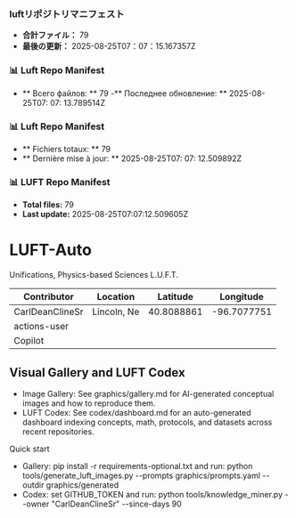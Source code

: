 <!-- LUFT_MANIFEST_JA START -->
### luftリポジトリマニフェスト

-  **合計ファイル：** 79
-  **最後の更新：** 2025-08-25T07：07：15.167357Z
<!-- LUFT_MANIFEST_JA END -->

<!-- LUFT_MANIFEST_RU START -->
### 📊 Luft Repo Manifest

- ** Всего файлов: ** 79
-** Последнее обновление: ** 2025-08-25T07: 07: 13.789514Z
<!-- LUFT_MANIFEST_RU END -->

<!-- LUFT_MANIFEST_FR START -->
### 📊 Luft Repo Manifest

- ** Fichiers totaux: ** 79
- ** Dernière mise à jour: ** 2025-08-25T07: 07: 12.509892Z
<!-- LUFT_MANIFEST_FR END -->

<!-- LUFT_MANIFEST_EN START -->
### 📊 LUFT Repo Manifest

- **Total files:** 79
- **Last update:** 2025-08-25T07:07:12.509605Z

<!-- LUFT_MANIFEST_EN END -->

# LUFT-Auto
Unifications, Physics-based Sciences L.U.F.T.

<!-- LUFT_CONTRIBUTOR_MAP START -->
| Contributor | Location | Latitude | Longitude |
|-------------|----------|----------|-----------|
| CarlDeanClineSr | Lincoln, Ne | 40.8088861 | -96.7077751 |
| actions-user |  |  |  |
| Copilot |  |  |  |

<!-- LUFT_CONTRIBUTOR_MAP END -->

## Visual Gallery and LUFT Codex

- Image Gallery: See graphics/gallery.md for AI-generated conceptual images and how to reproduce them.
- LUFT Codex: See codex/dashboard.md for an auto-generated dashboard indexing concepts, math, protocols, and datasets across recent repositories.

Quick start
- Gallery: pip install -r requirements-optional.txt and run: python tools/generate_luft_images.py --prompts graphics/prompts.yaml --outdir graphics/generated
- Codex: set GITHUB_TOKEN and run: python tools/knowledge_miner.py --owner "CarlDeanClineSr" --since-days 90
